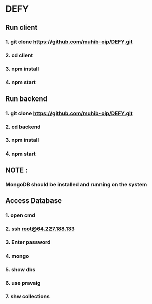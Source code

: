 # DEFY

## Run client

### 1. git clone https://github.com/muhib-oip/DEFY.git 
### 2. cd client
### 3. npm install
### 4. npm start


## Run backend

### 1. git clone https://github.com/muhib-oip/DEFY.git 
### 2. cd backend
### 3. npm install
### 4. npm start

## NOTE : 

### MongoDB should be installed and running on the system

## Access Database

### 1. open cmd
### 2. ssh root@64.227.188.133
### 3. Enter password
### 4. mongo
### 5. show dbs
### 6. use pravaig
### 7. shw collections
